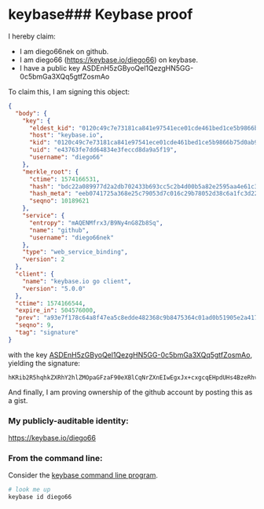 # keybase### Keybase proof

I hereby claim:

  * I am diego66nek on github.
  * I am diego66 (https://keybase.io/diego66) on keybase.
  * I have a public key ASDEnH5zGByoQel1QezgHN5GG-0c5bmGa3XQq5gtfZosmAo

To claim this, I am signing this object:

```json
{
  "body": {
    "key": {
      "eldest_kid": "0120c49c7e73181ca841e97541ece01cde461bed1ce5b9866b75d0ab982d7d9a2c980a",
      "host": "keybase.io",
      "kid": "0120c49c7e73181ca841e97541ece01cde461bed1ce5b9866b75d0ab982d7d9a2c980a",
      "uid": "e43763fe7dd64834e3feccd8da9a5f19",
      "username": "diego66"
    },
    "merkle_root": {
      "ctime": 1574166531,
      "hash": "bdc22a089977d2a2db702433b693cc5c2b4d00b5a82e2595aa4e61c3ad2619869ce4febe22f1d7fe80eb0a65cdb269b0aa004a36e3ab94068901bed37cdf01a0",
      "hash_meta": "eeb0741725a368e25c79053d7c016c29b78052d38c6a1fc3d22a75b8bdf5be5a",
      "seqno": 10189621
    },
    "service": {
      "entropy": "mAQENMfrx3/B9Ny4nG8Zb8Sq",
      "name": "github",
      "username": "diego66nek"
    },
    "type": "web_service_binding",
    "version": 2
  },
  "client": {
    "name": "keybase.io go client",
    "version": "5.0.0"
  },
  "ctime": 1574166544,
  "expire_in": 504576000,
  "prev": "a93e7f178c64a8f47ea5c8edde482368c9b8475364c01ad0b51905e2a4176f70",
  "seqno": 9,
  "tag": "signature"
}
```

with the key [ASDEnH5zGByoQel1QezgHN5GG-0c5bmGa3XQq5gtfZosmAo](https://keybase.io/diego66), yielding the signature:

```
hKRib2R5hqhkZXRhY2hlZMOpaGFzaF90eXBlCqNrZXnEIwEgxJx+cxgcqEHpdUHs4BzeRhvtHOW5hmt10KuYLX2aLJgKp3BheWxvYWTESpcCCcQgqT5/F4xkqPR+pcjt3kgjaMm4R1NkwBrQtRkF4qQXb3DEICDSIwjIKkhFQhS5p3/NbC6udk+XVAAhk9xcQi3JY7DpAgHCo3NpZ8RAhKPkDHdHpz9wcN2SbJv3oskp0Mo4WMTuDjr9OYDRgs9KKB/M8N4JMaN8i8GPeBZFjb5I5tLJTmzkjhbt5YOuCKhzaWdfdHlwZSCkaGFzaIKkdHlwZQildmFsdWXEIH+nh6qkOi3ynnjsIeEtjW9soOt6ViwWEEJ91iUK9EUmo3RhZ80CAqd2ZXJzaW9uAQ==

```

And finally, I am proving ownership of the github account by posting this as a gist.

### My publicly-auditable identity:

https://keybase.io/diego66

### From the command line:

Consider the [keybase command line program](https://keybase.io/download).

```bash
# look me up
keybase id diego66
```
